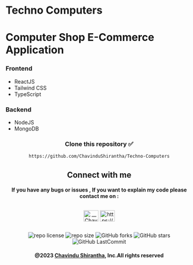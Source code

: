 # Techno Computers

# Computer Shop E-Commerce Application

### Frontend

* ReactJS
* Tailwind CSS
* TypeScript

### Backend

* NodeJS
* MongoDB

<div align="center">

###  
### Clone this repository ✅
```md
https://github.com/ChavinduShirantha/Techno-Computers
```
##  Connect with me
#### If you have any bugs or issues , If you want to explain my code please contact me on :

</div>

##
<p align="center">
<a href="https://twitter.com/Chavindu62"><img align="center" src="https://raw.githubusercontent.com/rahuldkjain/github-profile-readme-generator/master/src/images/icons/Social/twitter.svg" alt="__ChavinduShirantha__" height="30" width="40" /></a>
<a href="https://www.linkedin.com/in/chavindu-shirantha-b5b857264/" target="blank"><img align="center" src="https://raw.githubusercontent.com/rahuldkjain/github-profile-readme-generator/master/src/images/icons/Social/linked-in-alt.svg" alt="https://www.linkedin.com/public-profile/settings?trk=d_flagship3_profile_self_view_public_profile" height="30" width="40" /></a>
</p>


##

<div align="center">

![repo license](https://img.shields.io/github/license/ChavinduShirantha/Techno-Computers?&labelColor=black&color=3867d6&style=for-the-badge)
![repo size](https://img.shields.io/github/repo-size/ChavinduShirantha/Techno-Computers?label=Repo%20Size&style=for-the-badge&labelColor=black&color=20bf6b)
![GitHub forks](https://img.shields.io/github/forks/ChavinduShirantha/Techno-Computers?&labelColor=black&color=0fb9b1&style=for-the-badge)
![GitHub stars](https://img.shields.io/github/stars/ChavinduShirantha/Techno-Computers?&labelColor=black&color=f7b731&style=for-the-badge)
![GitHub LastCommit](https://img.shields.io/github/last-commit/ChavinduShirantha/Techno-Computers?logo=github&labelColor=black&color=d1d8e0&style=for-the-badge)
</div>

<div align="center">

#### @2023 [Chavindu Shirantha](https://github.com/ChavinduShirantha), Inc.All rights reserved
</div>
